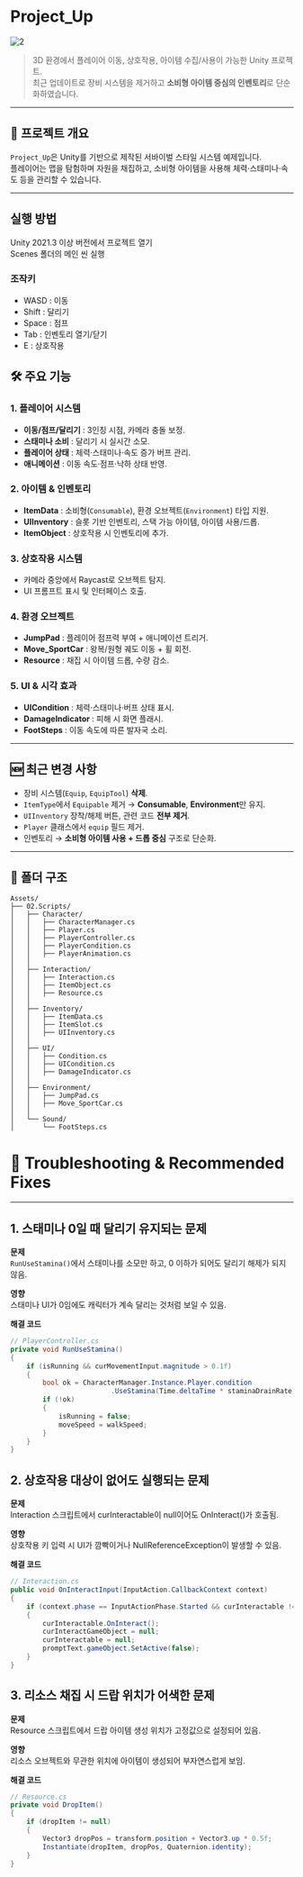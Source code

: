 # Project_Up

![2](https://github.com/user-attachments/assets/3d99a146-3410-4abd-ba03-0728574b6868)
> 3D 환경에서 플레이어 이동, 상호작용, 아이템 수집/사용이 가능한 Unity 프로젝트.  
> 최근 업데이트로 장비 시스템을 제거하고 **소비형 아이템 중심의 인벤토리**로 단순화하였습니다.

---

## 📌 프로젝트 개요
`Project_Up`은 Unity를 기반으로 제작된 서바이벌 스타일 시스템 예제입니다.  
플레이어는 맵을 탐험하며 자원을 채집하고, 소비형 아이템을 사용해 체력·스태미나·속도 등을 관리할 수 있습니다.

---

## 실행 방법  
Unity 2021.3 이상 버전에서 프로젝트 열기  
Scenes 폴더의 메인 씬 실행  
### 조작키  
- WASD : 이동  
- Shift : 달리기  
- Space : 점프  
- Tab : 인벤토리 열기/닫기  
- E : 상호작용  

## 🛠 주요 기능

### 1. 플레이어 시스템
- **이동/점프/달리기** : 3인칭 시점, 카메라 충돌 보정.
- **스태미나 소비** : 달리기 시 실시간 소모.
- **플레이어 상태** : 체력·스태미나·속도 증가 버프 관리.
- **애니메이션** : 이동 속도·점프·낙하 상태 반영.

### 2. 아이템 & 인벤토리
- **ItemData** : 소비형(`Consumable`), 환경 오브젝트(`Environment`) 타입 지원.
- **UIInventory** : 슬롯 기반 인벤토리, 스택 가능 아이템, 아이템 사용/드롭.
- **ItemObject** : 상호작용 시 인벤토리에 추가.

### 3. 상호작용 시스템
- 카메라 중앙에서 Raycast로 오브젝트 탐지.
- UI 프롬프트 표시 및 인터페이스 호출.

### 4. 환경 오브젝트
- **JumpPad** : 플레이어 점프력 부여 + 애니메이션 트리거.
- **Move_SportCar** : 왕복/원형 궤도 이동 + 휠 회전.
- **Resource** : 채집 시 아이템 드롭, 수량 감소.

### 5. UI & 시각 효과
- **UICondition** : 체력·스태미나·버프 상태 표시.
- **DamageIndicator** : 피해 시 화면 플래시.
- **FootSteps** : 이동 속도에 따른 발자국 소리.

---

## 🆕 최근 변경 사항
- 장비 시스템(`Equip`, `EquipTool`) **삭제**.
- `ItemType`에서 `Equipable` 제거 → **Consumable**, **Environment**만 유지.
- `UIInventory` 장착/해제 버튼, 관련 코드 **전부 제거**.
- `Player` 클래스에서 `equip` 필드 제거.
- 인벤토리 → **소비형 아이템 사용 + 드롭 중심** 구조로 단순화.

---

## 📂 폴더 구조

```plaintext
Assets/
├── 02.Scripts/
│   ├── Character/
│   │   ├── CharacterManager.cs
│   │   ├── Player.cs
│   │   ├── PlayerController.cs
│   │   ├── PlayerCondition.cs
│   │   ├── PlayerAnimation.cs
│   │
│   ├── Interaction/
│   │   ├── Interaction.cs
│   │   ├── ItemObject.cs
│   │   ├── Resource.cs
│   │
│   ├── Inventory/
│   │   ├── ItemData.cs
│   │   ├── ItemSlot.cs
│   │   ├── UIInventory.cs
│   │
│   ├── UI/
│   │   ├── Condition.cs
│   │   ├── UICondition.cs
│   │   ├── DamageIndicator.cs
│   │
│   ├── Environment/
│   │   ├── JumpPad.cs
│   │   ├── Move_SportCar.cs
│   │
│   └── Sound/
│       └── FootSteps.cs
```


# 🧯 Troubleshooting & Recommended Fixes

---

## 1. 스태미나 0일 때 달리기 유지되는 문제
**문제**  
`RunUseStamina()`에서 스태미나를 소모만 하고, 0 이하가 되어도 달리기 해제가 되지 않음.

**영향**  
스태미나 UI가 0임에도 캐릭터가 계속 달리는 것처럼 보일 수 있음.

**해결 코드**
```csharp
// PlayerController.cs
private void RunUseStamina()
{
    if (isRunning && curMovementInput.magnitude > 0.1f)
    {
        bool ok = CharacterManager.Instance.Player.condition
                         .UseStamina(Time.deltaTime * staminaDrainRate);
        if (!ok)
        {
            isRunning = false;
            moveSpeed = walkSpeed;
        }
    }
}
```


## 2. 상호작용 대상이 없어도 실행되는 문제
**문제**   
Interaction 스크립트에서 curInteractable이 null이어도 OnInteract()가 호출됨.  

**영향**  
상호작용 키 입력 시 UI가 깜빡이거나 NullReferenceException이 발생할 수 있음.  

**해결 코드**
```csharp
// Interaction.cs
public void OnInteractInput(InputAction.CallbackContext context)
{
    if (context.phase == InputActionPhase.Started && curInteractable != null)
    {
        curInteractable.OnInteract();
        curInteractGameObject = null;
        curInteractable = null;
        promptText.gameObject.SetActive(false);
    }
}
```

## 3. 리소스 채집 시 드랍 위치가 어색한 문제
**문제**   
Resource 스크립트에서 드랍 아이템 생성 위치가 고정값으로 설정되어 있음.  

**영향**  
리소스 오브젝트와 무관한 위치에 아이템이 생성되어 부자연스럽게 보임.  

**해결 코드**
```csharp
// Resource.cs
private void DropItem()
{
    if (dropItem != null)
    {
        Vector3 dropPos = transform.position + Vector3.up * 0.5f;
        Instantiate(dropItem, dropPos, Quaternion.identity);
    }
}
```







